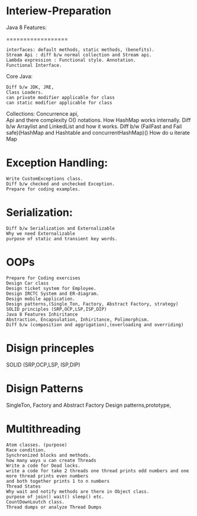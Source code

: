 # Interiew-Preparation

Java 8 Features: 

================== 

	interfaces: default methods, static methods, (benefits). 
	Stream Api : diff b/w normal collection and Stream api. 
	Lambda expression : Functional style. Annotation.
	Functional Interface. 

Core Java: 

	Diff b/w JDK, JRE, 
	Class Loaders.
	can private modifier applicable for class
	can static modifier applicable for class
	

Collections: 
    Concurrence api,  
    Api and there complexity O() notations. 
    How HashMap works internally. 
    Diff b/w Arraylist and LinkedList and how it works. 
	Diff b/w (FailFast and Fail safe)(HashMap and Hashtable and concurrentHashMap)()
    How do u iterate Map 

Exception Handling: 
==================== 
    Write CustomExceptions class. 
    Diff b/w checked and unchecked Exception. 
    Prepare for coding examples.     

Serialization: 
=================== 
    Diff b/w Serialization and Externalizable 
    Why we need Externalizable 
    purpose of static and transient key words. 

OOPs 
======== 
	Prepare for Coding exercises 
	Design Car class
	Design ticket system for Employee.
	Design IRCTC System and ER-diagram.
	Design mobile application.
	Design patterns,(Single_Ton, Factory, Abstract Factory, strategy) SOLID principles (SRP,OCP,LSP,ISP,DIP)
	Java 8 Features Inhiritance
	Abstraction, Encapsulation, Inhiritance, Polimorphism.
	Diff b/w (composition and aggrigation),(overloading and overriding)


Disign princeples
=================
SOLID
(SRP,OCP,LSP, ISP,DIP)

Disign Patterns
==============
SingleTon, Factory and Abstract Factory Design patterns,prototype,

	
Multithreading 
===============
	Atom classes. (purpose)
	Race condition.
	Synchronized blocks and methods.
	how many ways u can create Threads 
	Write a code for Dead locks.
	write a code for take 2 threads one thread prints odd numbers and one more thread prints even numbers
	and both together prints 1 to n numbers
	Thread States 
	Why wait and notify methods are there in Object class.
	purpose of join() wait() sleep() etc.
	CountDownLoutch class.
	Thread dumps or analyze Thread Dumps
	
	
